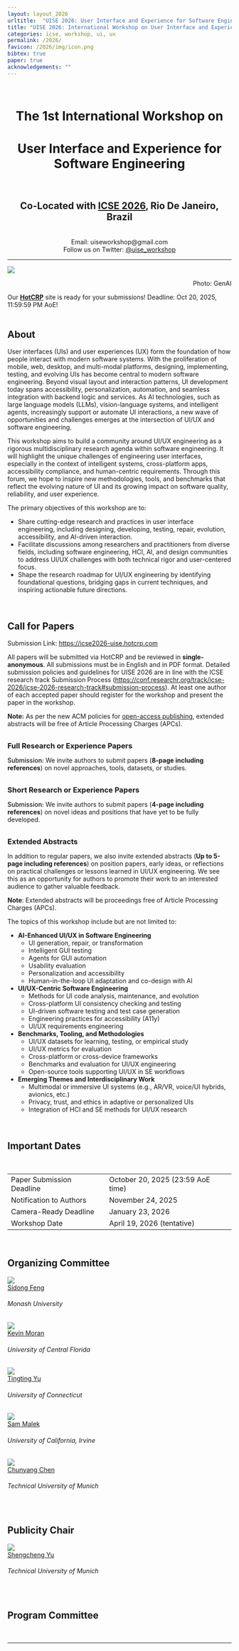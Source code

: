 ```yaml
---
layout: layout_2026
urltitle:  "UISE 2026: User Interface and Experience for Software Engineering"
title: "UISE 2026: International Workshop on User Interface and Experience for Software Engineering"
categories: icse, workshop, ui, ux
permalink: /2026/
favicon: /2026/img/icon.png
bibtex: true
paper: true
acknowledgements: ""
---
```


<br>
<div class="row">
  <div class="col-xs-12">
    <center><h1>The 1st International Workshop on</h1></center>
    <center><h1>User Interface and Experience for Software Engineering</h1></center>
    <br>
    <center><h2>Co-Located with <a href="https://conf.researchr.org/home/icse-2026" target="_blank">ICSE 2026</a>, Rio De Janeiro, Brazil</h2></center>
    <!-- <center>Sunday TBU 2026, ??am - ??pm</center>
    <center>Location: <b>??</b></center> -->
    <br>
    <center>Email: <i class="fa fa-envelope"></i> uiseworkshop@gmail.com</center>
    <center>Follow us on Twitter: <a href="https://x.com/uise_workshop" data-animate-hover="shake" data-animate="fadeInUp" target="_blank"><i class="fa fa-twitter"></i> @uise_workshop</a></center>
  </div>
</div>

<hr>

<div class="row" id="intro">
  <div class="col-md-12">
    <img src="{{ "img/banner.png" | prepend:site.baseurl }}">
    <p align="right"> Photo: GenAI</p>
  </div>
</div>

<div class="row">
  <div class="col-md-12">
    <div class="alert alert-success">
      Our <b><a href="https://icse2026-uise.hotcrp.com" target="_blank">HotCRP</a></b> site is ready for your submissions! Deadline: Oct 20, 2025, 11:59:59 PM AoE!
    </div>
  </div>
</div>

<br>
<div class="row" id="cfp">
  <div class="col-xs-12">
    <h2>About</h2>
  </div>
</div>
<div class="row">
  <div class="col-xs-12">
    <p>
User interfaces (UIs) and user experiences (UX) form the foundation of how people interact with modern software systems. With
the proliferation of mobile, web, desktop, and multi-modal platforms, designing, implementing, testing, and evolving UIs has become central to modern software engineering. Beyond visual layout
and interaction patterns, UI development today spans accessibility,
personalization, automation, and seamless integration with backend logic and services. As AI technologies, such as large language
models (LLMs), vision-language systems, and intelligent agents,
increasingly support or automate UI interactions, a new wave of
opportunities and challenges emerges at the intersection of UI/UX
and software engineering.
    </p>
    <p>
      This workshop aims to build a community around UI/UX engineering as a rigorous multidisciplinary research agenda within
    software engineering. It will highlight the unique challenges of
    engineering user interfaces, especially in the context of intelligent
    systems, cross-platform apps, accessibility compliance, and human-centric requirements. Through this forum, we hope to inspire new
    methodologies, tools, and benchmarks that reflect the evolving nature of UI and its growing impact on software quality, reliability,
    and user experience.
    </p>
    <p>
      The primary objectives of this workshop are to:
    </p>
    <ul>
      <li>Share cutting-edge research and practices in user interface engineering, including designing, developing, testing, repair, evolution, accessibility, and AI-driven interaction.</li>
      <li>Facilitate discussions among researchers and practitioners from diverse fields, including software engineering, HCI, AI, and design communities to address UI/UX challenges with both technical rigor and user-centered focus.</li>
      <li>Shape the research roadmap for UI/UX engineering by identifying foundational questions, bridging gaps in current techniques, and inspiring actionable future directions.</li>
    </ul>
  </div>
</div> <br>

<div class="row" id="call">
  <div class="col-xs-12 panel-group">
    <h2>Call for Papers</h2>
    <p>Submission Link: <a href="https://icse2026-uise.hotcrp.com" target="_blank">https://icse2026-uise.hotcrp.com</a></p>
    <p>All papers will be submitted via HotCRP and be reviewed in <b>single-anonymous</b>. All submissions must be in English and in PDF format.
    Detailed submission policies and guidelines for UISE 2026 are in line with the ICSE research track Submission Process (<a href="https://conf.researchr.org/track/icse-2026/icse-2026-research-track#submission-process" target="_blank">https://conf.researchr.org/track/icse-2026/icse-2026-research-track#submission-process</a>). At least one author of each accepted paper should register for the workshop and present the paper in the workshop.</p>
    <p><b>Note:</b> As per the new ACM policies for <a href="https://libraries.acm.org/acmopen/article-types" target="_blank">open-access publishing</a>, extended abstracts will be free of Article Processing Charges (APCs).</p>
    <br>
    <div class="panel panel-default">
      <div class="panel-heading" data-toggle="collapse" data-parent="#call" href="#call-papers" style="cursor:pointer;">
        <h3 style="margin:0;">Full Research or Experience Papers</h3>
      </div>
      <div id="call-papers" class="panel-collapse collapse" data-parent="#call">
        <div class="panel-body">
          <p>
	    <span style="font-weight:500;">Submission:</span> We invite authors to submit papers (<b>8-page including references</b>) on novel approaches, tools, datasets, or studies. 
          </p>
        </div>
      </div>
    </div>
    <br>
    <div class="panel panel-default">
      <div class="panel-heading" data-toggle="collapse" data-parent="#call" href="#call-sp" style="cursor:pointer;">
        <h3 style="margin:0;">Short Research or Experience Papers</h3>
      </div>
      <div id="call-sp" class="panel-collapse collapse" data-parent="#call">
        <div class="panel-body">
          <p>
	    <span style="font-weight:500;">Submission:</span> We invite authors to submit papers (<b>4-page including references</b>) on novel ideas and positions that have yet to be fully developed.
          </p>
        </div>
      </div>
    </div>
    <br>
    <div class="panel panel-default">
      <div class="panel-heading" data-toggle="collapse" data-parent="#call" href="#call-ea" style="cursor:pointer;">
        <h3 style="margin:0;">Extended Abstracts</h3>
      </div>
      <div id="call-ea" class="panel-collapse collapse" data-parent="#call">
        <div class="panel-body">
          <p>
            In addition to regular papers, we also invite extended abstracts (<b>Up to 5-page including references</b>) on position papers, early ideas, or reflections on practical challenges or lessons learned in UI/UX engineering. We see this as an opportunity for authors to promote their work to an interested audience to gather valuable feedback.
          </p>
          <p><b>Note</b>: Extended abstracts will be proceedings free of Article Processing Charges (APCs).
          </p>
        </div>
      </div>
    </div>
  </div>
</div>

<p>
  The topics of this workshop include but are not limited to:
</p>
<div class="row">
  <div class="col-xs-12">
    <ul>
        <li><strong>AI-Enhanced UI/UX in Software Engineering</strong>
            <ul>
                <li>UI generation, repair, or transformation</li>
                <li>Intelligent GUI testing</li>
                <li>Agents for GUI automation</li>
                <li>Usability evaluation</li>
                <li>Personalization and accessibility</li>
                <li>Human-in-the-loop UI adaptation and co-design with AI</li>
            </ul>
        </li>
        <li><strong>UI/UX-Centric Software Engineering</strong>
            <ul>
                <li>Methods for UI code analysis, maintenance, and evolution</li>
                <li>Cross-platform UI consistency checking and testing</li>
                <li>UI-driven software testing and test case generation</li>
                <li>Engineering practices for accessibility (A11y)</li>
                <li>UI/UX requirements engineering</li>
            </ul>
        </li>
        <li><strong>Benchmarks, Tooling, and Methodologies</strong>
            <ul>
                <li>UI/UX datasets for learning, testing, or empirical study</li>
                <li>UI/UX metrics for evaluation</li>
                <li>Cross-platform or cross-device frameworks</li>
                <li>Benchmarks and evaluation for UI/UX engineering</li>
                <li>Open-source tools supporting UI/UX in SE workflows</li>
            </ul>
        </li>
        <li><strong>Emerging Themes and Interdisciplinary Work</strong>
            <ul>
                <li>Multimodal or immersive UI systems (e.g., AR/VR, voice/UI hybrids, avionics, etc.)</li>
                <li>Privacy, trust, and ethics in adaptive or personalized UIs</li>
                <li>Integration of HCI and SE methods for UI/UX research</li>
            </ul>
        </li>
    </ul>
  </div>
</div>
<br>

<div class="row" id="dates">
  <div class="col-xs-12">
    <h2>Important Dates</h2>
    <br>
    <table class="table table-striped">
      <tbody>
        <tr>
          <td>Paper Submission Deadline</td>
          <td>October 20, 2025 (23:59 AoE time) </td>
          <!-- <s style="color:darkred;"> -->
        </tr>
        <tr>
          <td>Notification to Authors</td>
          <td>November 24, 2025</td>
        </tr>
        <tr>
          <td>Camera-Ready Deadline</td>
          <td>January 23, 2026</td>
        </tr>
        <tr>
          <td>Workshop Date</td>
          <td>April 19, 2026 (tentative)</td>
        </tr>
      </tbody>
    </table>
  </div>
</div><br>

<!--
<div class="row" id="schedule">
  <div class="col-xs-12">
     <h2>Workshop Schedule</h2>
     <table class="table schedule" style="border:none !important;">
      <thead class="thead-light">
        <tr>
	  <th>#</th>
		  <th>Time</th>
          <th>Item</th>
        </tr>
      </thead>
      <tbody>
        <tr>
	  <td>1</td>
		  <td>9:00am - 9:05am</td>
          <td>Welcome and Opening Remarks</td>
        </tr>
        <tr>
	  <td>2</td>
		  <td>9:05am - 9:35am</td>
          <td>Keynote Talks </td>
        </tr>
        <tr class="noline">
	  <td></td>
	      <td></td>
          <td><a href="#yusuke">TBU</a>
		  </td>
        </tr>
        <tr class="noline">
	  <td></td>
	      <td></td>
          <td><a href="#jeanmarc">Jean-Marc Odobez</a> (Idiap and EPFL)</td>
        </tr>
        <tr>
	  <td>3</td>
		  <td>9:35am - 10:20am</td>
          <td>Paper 1: TBU</td>
        </tr>
        <tr class="noline">
	  <td></td>
	      <td></td>
          <td>9:35am - 9:50am</td>
        </tr> 
        <tr id="speakers">
	  <td>4</td>
		  <td>TBU - TBU</td>
          <td>Panel Discussion</td>
        </tr>
        <tr>
	  <td>5</td>
		  <td>TBU - TBU</td>
          <td>Closing Remarks</td>
        </tr>
      </tbody>
    </table>
  </div>
</div>

<br>
<div class="row">
  <div class="col-md-12">
    <h2>Accepted Papers</h2>


  </div>
</div>


<br>


<div class="row">
  <div class="col-xs-12">
    <h2>Invited Keynote Speakers</h2>
  </div>
</div>

<div class="row speaker" id="yusuke">
  <div class="col-sm-3 speaker-pic">
    <a href="">
      <img class="people-pic" src="{{ "img/people/ys_2.jpg" | prepend:site.baseurl }}">
    </a>
    <div class="people-name">
      <a href="">Name</a>
      <h6>University</h6>
    </div>
  </div>
  <div class="col-md-9">
    <h3>Title</h3>
    <br>
    <b>Abstract</b>
    <p class="speaker-abstract">
    TBU
    </p>
    <b>Biography</b>
    <p class="speaker-bio">
    TBU
    </p>
  </div>
</div>
<br>


<div class="row speaker" id="??">
  <div class="col-sm-3 speaker-pic">
    <a href="">
      <img class="people-pic" src="{{ "img/people/ys_2.jpg" | prepend:site.baseurl }}">
    </a>
    <div class="people-name">
      <a href="">TBU</a>
      <h6>TBU</h6>
    </div>
  </div>
  <div class="col-md-9">
    <h3>TBU</h3>
    <br>
    <b>Abstract</b>
    <p class="speaker-abstract">
    TBU
    </p>
    <b>Biography</b>
    <p class="speaker-bio">
    TBU
    </p>
  </div>
</div>
<br>


<div class="row">
  <div class="col-xs-12">
    <h2>Invited Industry Speakers</h2>
  </div>
</div>

<div class="row speaker" id="??">
  <div class="col-sm-3 speaker-pic">
    <a href="">
      <img class="people-pic" src="{{ "img/people/ys_2.jpg" | prepend:site.baseurl }}">
    </a>
    <div class="people-name">
      <a href="">TBU</a>
      <h6>TBU</h6>
    </div>
  </div>
  <div class="col-md-9">
    <h3>TBU</h3>
    <br>
    <b>Abstract</b>
    <p class="speaker-abstract">
    TBU
    </p>
    <b>Biography</b>
    <p class="speaker-bio">
    TBU
    </p>
  </div>
</div>
<br>



<div class="row">
  <div class="col-xs-12" id="accepted">
    <h2>Awards</h2>
    <div class="award">
      <h3>
	    Best Paper Award
	    <span class="award-sponsor">sponsored by
        <a href="https://www.samsung.com/"><img src="img/samsung.jpg" /></a>
	    </span></h3>
      <p><br>
	<b>On-device Few-shot Personalization for Real-time Gaze Estimation</b><br>
	<i>Junfeng He, Khoi Pham, Nachiappan Valliappan, Pingmei Xu, Chase Roberts, Vidhya Navalpakkam, Dmitry Lagun</i>
      </p>
	</div>

    <div class="award">
      <h3>
	    Best Poster Award
	    <span class="award-sponsor">sponsored by
        <a href="https://www.nvidia.com/"><img src="img/nvidia.jpg" /></a>
	    </span></h3>
      <p><br>
	<b>RT-BENE: A dataset and baselines for Real-Time Blink Estimation in Natural Environments</b><br>
	<i>Kévin Cortacero, Tobias Fischer, Yiannis Demiris</i>
      </p>
	</div>

    <div class="award">
	  <span class="award-other">
	    We would like to thank
        <a href="https://www.tobii.com/"><img src="img/tobii.jpg" /></a>
		for sponsoring our costs.
	  </span>
	</div>
  </div>
</div>
<br>

<div class="row">
  <div class="col-xs-12" id="accepted">
    <h2>Accepted Papers</h2>
    <div class="paper">
        <span class="title">Paper title</span>
        <span class="authors">authors</span>
        <div class="btn-group btn-group-xs" role="group">
          <button class="btn btn-success">Full</button>
  	  <a class="btn btn-default" target="_blank" href=""><i class="fas fa-file-pdf"></i> PDF</a>
        </div>
    </div>
    <div class="paper">
        <span class="title">TBU</span>
        <span class="authors">TBU</span>
        <div class="btn-group btn-group-xs" role="group">
          <button class="btn btn-success">Short</button>
  	  <a class="btn btn-default" target="_blank" href=""><i class="fas fa-file-pdf"></i> PDF</a>
        </div>
    </div>
    <div class="paper">
        <span class="title">TBU</span>
        <span class="authors">TBU</span>
        <div class="btn-group btn-group-xs" role="group">
          <button class="btn btn-success">EA</button>
  	  <a class="btn btn-default" target="_blank" href=""><i class="fas fa-file-pdf"></i> PDF</a>
        </div>
    </div>
  </div>
</div>
<br>
<br>
-->

<div class="row" id="organizers">
  <div class="col-xs-12">
    <h2>Organizing Committee</h2>
  </div>
</div>

<div class="row">
  <div class="col-xs-1"></div>
  <div class="col-xs-2">
    <a target="_blank" href="https://sidongfeng.github.io/">
      <img class="people-pic" src="{{ "img/people/sidong.jpeg" | prepend:site.baseurl }}">
    </a>
    <div class="people-name">
      <a target="_blank" href="https://sidongfeng.github.io/">Sidong Feng</a>
      <h6>Monash University</h6>
    </div>
  </div>
  <div class="col-xs-2">
    <a target="_blank" href="https://www.kpmoran.com/">
      <img class="people-pic" src="{{ "img/people/kevin.jpeg" | prepend:site.baseurl }}">
    </a>
    <div class="people-name">
      <a target="_blank" href="https://www.kpmoran.com/">Kevin Moran</a>
      <h6>University of Central Florida</h6>
    </div>
  </div>
  <div class="col-xs-2">
    <a target="_blank" href="https://tingting-yu.scholar.uconn.edu/">
      <img class="people-pic" src="{{ "img/people/tingting.jpeg" | prepend:site.baseurl }}">
    </a>
    <div class="people-name">
      <a target="_blank" href="https://tingting-yu.scholar.uconn.edu/">Tingting Yu</a>
      <h6>University of Connecticut</h6>
    </div>
  </div>
  <div class="col-xs-2">
    <a target="_blank" href="https://malek.ics.uci.edu/">
      <img class="people-pic" src="{{ "img/people/sam-1.jpg" | prepend:site.baseurl }}">
    </a>
    <div class="people-name">
      <a target="_blank" href="https://malek.ics.uci.edu/">Sam Malek</a>
      <h6>University of California, Irvine</h6>
    </div>
  </div>
  <div class="col-xs-2">
    <a target="_blank" href="https://chunyang-chen.github.io/">
      <img class="people-pic" src="{{ "img/people/chunyang.png" | prepend:site.baseurl }}">
    </a>
    <div class="people-name">
      <a target="_blank" href="https://chunyang-chen.github.io/">Chunyang Chen</a>
      <h6>Technical University of Munich</h6>
    </div>
  </div>
  <div class="col-xs-1"></div>
</div>
<br>

<div class="row" id="organizers">
  <div class="col-xs-12">
    <h2>Publicity Chair</h2>
  </div>
</div>

<div class="row">
  <div class="col-xs-1"></div>
  <div class="col-xs-2">
    <a target="_blank" href="https://www.seysc.com/">
      <img class="people-pic" src="{{ "img/people/shengcheng.jpeg" | prepend:site.baseurl }}">
    </a>
    <div class="people-name">
      <a target="_blank" href="https://www.seysc.com/">Shengcheng Yu</a>
      <h6>Technical University of Munich</h6>
    </div>
  </div>
</div>
<br>

<div class="row" id="programcommittee">
  <div class="col-xs-12">
    <h2>Program Committee</h2>
    <!-- <p>All names are sorted alphabetically by last name.</p> -->
  </div>
</div>
<!-- <div class="row">
  <div class="col-xs-3">
    <div class="people-name"><a target="_blank" href="?">?</a><h6>University</h6></div>
    <div class="people-name"><a target="_blank" href="?">?</a><h6>University</h6></div>
    <div class="people-name"><a target="_blank" href="?">?</a><h6>University</h6></div>
    <div class="people-name"><a target="_blank" href="?">?</a><h6>University</h6></div>
    <div class="people-name"><a target="_blank" href="?">?</a><h6>University</h6></div>
  </div>
  <div class="col-xs-3">
    <div class="people-name"><a target="_blank" href="?">?</a><h6>University</h6></div>
    <div class="people-name"><a target="_blank" href="?">?</a><h6>University</h6></div>
    <div class="people-name"><a target="_blank" href="?">?</a><h6>University</h6></div>
    <div class="people-name"><a target="_blank" href="?">?</a><h6>University</h6></div>
    <div class="people-name"><a target="_blank" href="?">?</a><h6>University</h6></div>
  </div>
  <div class="col-xs-3">
    <div class="people-name"><a target="_blank" href="?">?</a><h6>University</h6></div>
    <div class="people-name"><a target="_blank" href="?">?</a><h6>University</h6></div>
    <div class="people-name"><a target="_blank" href="?">?</a><h6>University</h6></div>
    <div class="people-name"><a target="_blank" href="?">?</a><h6>University</h6></div>
    <div class="people-name"><a target="_blank" href="?">?</a><h6>University</h6></div>
  </div>
  <div class="col-xs-3">
    <div class="people-name"><a target="_blank" href="?">?</a><h6>University</h6></div>
    <div class="people-name"><a target="_blank" href="?">?</a><h6>University</h6></div>
    <div class="people-name"><a target="_blank" href="?">?</a><h6>University</h6></div>
  </div>
</div> -->
<br>

<!-- <div class="row" id="sponsors">
  <div class="col-xs-12">
    <h2>Workshop sponsored by:</h2>
  </div>
</div>
<div class="row">
  <div class="col-xs-4 sponsor">
    <a href="https://www.samsung.com/"><img src="img/samsung.jpg" /></a>
  </div>
  <div class="col-xs-4 sponsor">
    <a href="https://www.nvidia.com/"><img src="img/nvidia.jpg" /></a>
  </div>
  <div class="col-xs-4 sponsor">
    <a href="https://www.tobii.com/"><img src="img/tobii.jpg" /></a>
  </div>
</div>
<div class="row">
  <div class="col-xs-12">
  	A special thank you to our industry liaisons:
	<br>
	<br>
  </div>
</div>
<div class="row">
  <div class="col-xs-1"></div>
  <div class="col-xs-3">
    <a href="https://www.researchgate.net/profile/Changkyu_Choi">
      <img class="people-pic" src="{{ "img/people/ckc.jpg" | prepend:site.baseurl }}">
    </a>
    <div class="people-name">
      <a href="https://www.researchgate.net/profile/Changkyu_Choi">Changkyu Choi</a>
      <h6>Samsung Advanced Institute of Technology</h6>
    </div>
  </div>
  <div class="col-xs-1"></div>
  <div class="col-xs-3">
    <a href="https://research.nvidia.com/person/shalini-gupta">
      <img class="people-pic" src="{{ "img/people/sdm.jpg" | prepend:site.baseurl }}">
    </a>
    <div class="people-name">
      <a href="https://research.nvidia.com/person/shalini-gupta">Shalini De Mello</a>
      <h6>Nvidia</h6>
    </div>
  </div>
  <div class="col-xs-1"></div>
  <div class="col-xs-3">
    <a href="https://scholar.google.com/citations?user=63IsxdAAAAAJ&hl=en">
      <img class="people-pic" src="{{ "img/people/kj.jpg" | prepend:site.baseurl }}">
    </a>
    <div class="people-name">
      <a href="https://scholar.google.com/citations?user=63IsxdAAAAAJ&hl=en">Krister Jacobsson</a>
      <h6>Tobii</h6>
    </div>
  </div>
</div>
<br> -->


<hr>
<br>
